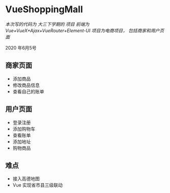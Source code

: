 # VueShoppingMall

*本次写的代码为 大三下学期的 项目 前端为Vue+VueX+Ajax+VueRouter+Element-UI*
*项目为电商项目， 包括商家和用户页面*

2020 年6月5号
## 商家页面
* 添加商品
* 修改商品信息
* 查看自己的账单

## 用户页面
* 登录注册
* 添加购物车
* 查看账单
* 添加地址
* 购物商品

## 难点
* 接入高德地图
* Vue 实现省市县三级联动
